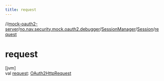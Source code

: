 ```yaml
---
title: request
---
```

//[mock-oauth2-server](../../../../index.html)/[no.nav.security.mock.oauth2.debugger](../../index.html)/[SessionManager](../index.html)/[Session](index.html)/[request](request.html)



# request



[jvm]\
val [request](request.html): [OAuth2HttpRequest](../../../no.nav.security.mock.oauth2.http/-o-auth2-http-request/index.html)




